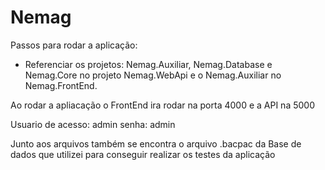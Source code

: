 # Nemag

Passos para rodar a aplicação:
  - Referenciar os projetos: Nemag.Auxiliar, Nemag.Database e Nemag.Core no projeto Nemag.WebApi e o Nemag.Auxiliar no Nemag.FrontEnd.
  
 Ao rodar a apliacação o FrontEnd ira rodar na porta 4000 e a API na 5000
 
 Usuario de acesso: admin
 senha: admin
 
 Junto aos arquivos também se encontra o arquivo .bacpac da Base de dados que utilizei para conseguir realizar os testes da aplicação
